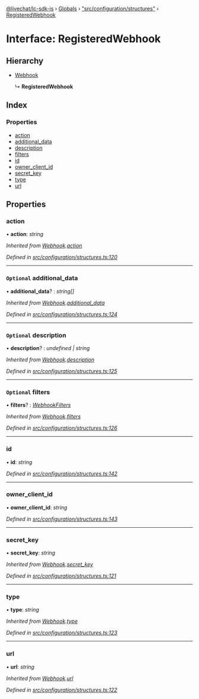 [@livechat/lc-sdk-js](../README.md) › [Globals](../globals.md) › ["src/configuration/structures"](../modules/_src_configuration_structures_.md) › [RegisteredWebhook](_src_configuration_structures_.registeredwebhook.md)

# Interface: RegisteredWebhook

## Hierarchy

* [Webhook](_src_configuration_structures_.webhook.md)

  ↳ **RegisteredWebhook**

## Index

### Properties

* [action](_src_configuration_structures_.registeredwebhook.md#action)
* [additional_data](_src_configuration_structures_.registeredwebhook.md#optional-additional_data)
* [description](_src_configuration_structures_.registeredwebhook.md#optional-description)
* [filters](_src_configuration_structures_.registeredwebhook.md#optional-filters)
* [id](_src_configuration_structures_.registeredwebhook.md#id)
* [owner_client_id](_src_configuration_structures_.registeredwebhook.md#owner_client_id)
* [secret_key](_src_configuration_structures_.registeredwebhook.md#secret_key)
* [type](_src_configuration_structures_.registeredwebhook.md#type)
* [url](_src_configuration_structures_.registeredwebhook.md#url)

## Properties

###  action

• **action**: *string*

*Inherited from [Webhook](_src_configuration_structures_.webhook.md).[action](_src_configuration_structures_.webhook.md#action)*

*Defined in [src/configuration/structures.ts:120](https://github.com/livechat/lc-sdk-js/blob/ac28f06/src/configuration/structures.ts#L120)*

___

### `Optional` additional_data

• **additional_data**? : *string[]*

*Inherited from [Webhook](_src_configuration_structures_.webhook.md).[additional_data](_src_configuration_structures_.webhook.md#optional-additional_data)*

*Defined in [src/configuration/structures.ts:124](https://github.com/livechat/lc-sdk-js/blob/ac28f06/src/configuration/structures.ts#L124)*

___

### `Optional` description

• **description**? : *undefined | string*

*Inherited from [Webhook](_src_configuration_structures_.webhook.md).[description](_src_configuration_structures_.webhook.md#optional-description)*

*Defined in [src/configuration/structures.ts:125](https://github.com/livechat/lc-sdk-js/blob/ac28f06/src/configuration/structures.ts#L125)*

___

### `Optional` filters

• **filters**? : *[WebhookFilters](_src_configuration_structures_.webhookfilters.md)*

*Inherited from [Webhook](_src_configuration_structures_.webhook.md).[filters](_src_configuration_structures_.webhook.md#optional-filters)*

*Defined in [src/configuration/structures.ts:126](https://github.com/livechat/lc-sdk-js/blob/ac28f06/src/configuration/structures.ts#L126)*

___

###  id

• **id**: *string*

*Defined in [src/configuration/structures.ts:142](https://github.com/livechat/lc-sdk-js/blob/ac28f06/src/configuration/structures.ts#L142)*

___

###  owner_client_id

• **owner_client_id**: *string*

*Defined in [src/configuration/structures.ts:143](https://github.com/livechat/lc-sdk-js/blob/ac28f06/src/configuration/structures.ts#L143)*

___

###  secret_key

• **secret_key**: *string*

*Inherited from [Webhook](_src_configuration_structures_.webhook.md).[secret_key](_src_configuration_structures_.webhook.md#secret_key)*

*Defined in [src/configuration/structures.ts:121](https://github.com/livechat/lc-sdk-js/blob/ac28f06/src/configuration/structures.ts#L121)*

___

###  type

• **type**: *string*

*Inherited from [Webhook](_src_configuration_structures_.webhook.md).[type](_src_configuration_structures_.webhook.md#type)*

*Defined in [src/configuration/structures.ts:123](https://github.com/livechat/lc-sdk-js/blob/ac28f06/src/configuration/structures.ts#L123)*

___

###  url

• **url**: *string*

*Inherited from [Webhook](_src_configuration_structures_.webhook.md).[url](_src_configuration_structures_.webhook.md#url)*

*Defined in [src/configuration/structures.ts:122](https://github.com/livechat/lc-sdk-js/blob/ac28f06/src/configuration/structures.ts#L122)*
